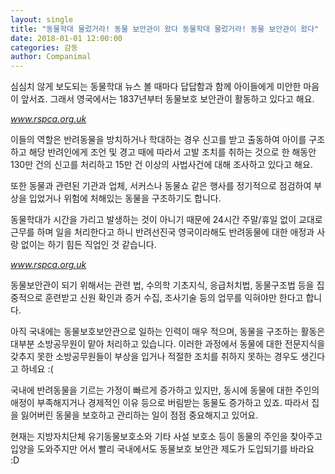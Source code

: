 ```yaml
---
layout: single
title: "동물학대 물렀거라! 동물 보안관이 왔다 동물학대 물렀거라! 동물 보안관이 왔다"
date: 2018-01-01 12:00:00
categories: 감동
author: Companimal
---
```


심심치 않게 보도되는 동물학대 뉴스 볼 때마다 답답함과 함께 아이들에게 미안한 마음이 앞서죠. 그래서 영국에서는 1837년부터 동물보호 보안관이 활동하고 있다고 해요.

*www.rspca.org.uk*

이들의 역할은 반려동물을 방치하거나 학대하는 경우 신고를 받고 출동하여 아이를 구조하고 해당 반려인에게 조언 및 경고 때에 따라서 고발 조치를 취하는 것으로 한 해동안 130만 건의 신고를 처리하고 15만 건 이상의 사법사건에 대해 조사하고 있다고 해요.

또한 동물과 관련된 기관과 업체, 서커스나 동물쇼 같은 행사를 정기적으로 점검하여 부상을 입었거나 위험에 처해있는 동물을 구조하기도 합니다.

동물학대가 시간을 가리고 발생하는 것이 아니기 때문에 24시간 주말/휴일 없이 교대로 근무를 하며 일을 처리한다고 하니 반려선진국 영국이라해도 반려동물에 대한 애정과 사랑 없이는 하기 힘든 직업인 것 같습니다.

*www.rspca.org.uk*

동물보안관이 되기 위해서는 관련 법, 수의학 기초지식, 응급처치법, 동물구조법 등을 집중적으로 훈련받고 신원 확인과 증거 수집, 조사기술 등의 업무를 익혀야만 한다고 합니다.

아직 국내에는 동물보호보안관으로 일하는 인력이 매우 적으며, 동물을 구조하는 활동은 대부분 소방공무원이 맡아 처리하고 있습니다. 이러한 과정에서 동물에 대한 전문지식을 갖추지 못한 소방공무원들이 부상을 입거나 적절한 조치를 취하지 못하는 경우도 생긴다고 하네요 :(

국내에 반려동물을 기르는 가정이 빠르게 증가하고 있지만, 동시에 동물에 대한 주인의 애정이 부족해지거나 경제적인 이유 등으로 버림받는 동물도 증가하고 있죠. 따라서 집을 잃어버린 동물을 보호하고 관리하는 일이 점점 중요해지고 있어요.

현재는 지방자치단체 유기동물보호소와 기타 사설 보호소 등이 동물의 주인을 찾아주고 입양을 도와주지만 어서 빨리 국내에서도 동물보호 보안관 제도가 도입되기를 바라요 :D
